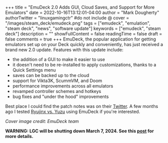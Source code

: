 +++
title = "EmuDeck 2.0 Adds GUI, Cloud Saves, and Support for More Emulators"
date = 2022-10-16T13:12:01-04:00
author = "Mark Dougherty"
authorTwitter = "linuxgamingctr" #do not include @
cover = "/images/steam_deck/emudeck.png"
tags = ["emudeck", "emulation", "steam deck", "news", "software update"]
keywords = ["emudeck", "steam deck"]
description = ""
showFullContent = false
readingTime = false
draft = false
comments = true
+++
EmuDeck, the popular application for getting emulators set up on your Deck quickly and conveniently, has just received a brand new 2.0 update. Features with this update include:
- the addition of a GUI to make it easier to use
- it doesn't need to be re-installed to apply customizations, thanks to a Quick Settings menu
- saves can be backed up to the cloud
- support for Vikta3K, ScummVM, and Doom
- performance improvements across all emulators
- revamped controller schemes and hotkeys
- bug fixes and "under the hood" improvements

Best place I could find the patch notes was on their [Twitter](https://twitter.com/EmuDeck/status/1581664011581411329). A few months ago I tested [Ryujinx vs. Yuzu](https://linuxgamingcentral.com/posts/ryujinx-vs-yuzu-tested-on-deck/) using EmuDeck if you're interested.

*Cover image credit: EmuDeck team*

**WARNING: LGC will be shutting down March 7, 2024. See this [post](https://linuxgamingcentral.com/posts/the-end-of-lgc/) for more details.**
